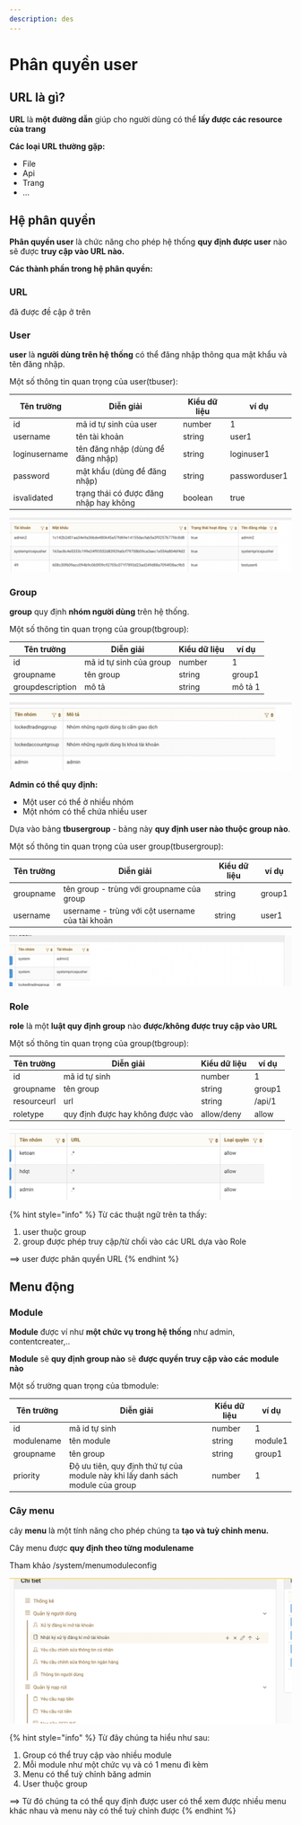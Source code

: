 ```yaml
---
description: des
---
```


# Phân quyền user

## URL là gì?

**URL** là **một đường dẫn** giúp cho người dùng có thể **lấy được các resource của trang**&#x20;

**Các loại URL thường gặp:**

* File&#x20;
* Api
* Trang&#x20;
* ...

## Hệ phân quyền&#x20;

**Phân quyền user** là chức năng cho phép hệ thống **quy định được user** nào sẽ được **truy cập vào URL nào.**

**Các thành phần trong hệ phân quyền:**

### URL

đã được đề cập ở trên

### User

**user** là **người dùng trên hệ thống** có thể đăng nhập thông qua mật khẩu và tên đăng nhập.&#x20;

Một số thông tin quan trọng của user(tbuser):

| Tên trường    | Diễn giải                              | Kiểu dữ liệu | ví dụ         |
| ------------- | -------------------------------------- | ------------ | ------------- |
| id            | mã id tự sinh của user                 | number       | 1             |
| username      | tên tài khoản                          | string       | user1         |
| loginusername | tên đăng nhập (dùng để đăng nhập)      | string       | loginuser1    |
| password      | mật khẩu (dùng để đăng nhập)           | string       | passworduser1 |
| isvalidated   | trạng thái có được đăng nhập hay không | boolean      | true          |

![](<../.gitbook/assets/image (68).png>)

### Group

**group** quy định **nhóm người dùng** trên hệ thống.&#x20;

Một số thông tin quan trọng của group(tbgroup):

| Tên trường       | Diễn giải               | Kiểu dữ liệu | ví dụ   |
| ---------------- | ----------------------- | ------------ | ------- |
| id               | mã id tự sinh của group | number       | 1       |
| groupname        | tên group               | string       | group1  |
| groupdescription | mô tả                   | string       | mô tả 1 |

![](<../.gitbook/assets/image (58).png>)

**Admin có thể quy định:**

* Một user có thể ở nhiều nhóm
* Một nhóm có thể chứa nhiều user&#x20;

Dựa vào bảng **tbusergroup** - bảng này **quy định user nào thuộc group nào**.

Một số thông tin quan trọng của user group(tbusergroup):

| Tên trường | Diễn giải                                       | Kiểu dữ liệu | ví dụ  |
| ---------- | ----------------------------------------------- | ------------ | ------ |
| groupname  | tên group - trùng với groupname của group       | string       | group1 |
| username   | username - trùng với cột username của tài khoản | string       | user1  |

![](<../.gitbook/assets/image (59).png>)

### Role

**role** là một **luật quy định group** nào **được/không được truy cập vào URL**

Một số thông tin quan trọng của group(tbgroup):

| Tên trường  | Diễn giải                        | Kiểu dữ liệu | ví dụ  |
| ----------- | -------------------------------- | ------------ | ------ |
| id          | mã id tự sinh                    | number       | 1      |
| groupname   | tên group                        | string       | group1 |
| resourceurl | url                              | string       | /api/1 |
| roletype    | quy định được hay không được vào | allow/deny   | allow  |

![](<../.gitbook/assets/image (60).png>)

{% hint style="info" %}
Từ các thuật ngữ trên ta thấy:

1. user thuộc group
2. group được phép truy cập/từ chối vào các URL dựa vào Role

\==> user được phân quyền URL
{% endhint %}

## Menu động

### Module

**Module** được ví như **một chức vụ trong hệ thống** như admin, contentcreater,..&#x20;

**Module** sẽ **quy định group nào** sẽ **được quyền truy cập vào các module nào**

Một số trường quan trọng của tbmodule:

| Tên trường | Diễn giải                                                                     | Kiểu dữ liệu | ví dụ   |
| ---------- | ----------------------------------------------------------------------------- | ------------ | ------- |
| id         | mã id tự sinh                                                                 | number       | 1       |
| modulename | tên module                                                                    | string       | module1 |
| groupname  | tên group                                                                     | string       | group1  |
| priority   | Độ ưu tiên, quy định thứ tự của module này khi lấy danh sách module của group | number       | 1       |

### Cây menu&#x20;

cây **menu** là một tính năng cho phép chúng ta **tạo và tuỳ chỉnh menu.**

Cây menu được **quy định theo từng modulename**

Tham khảo /system/menumoduleconfig

![](<../.gitbook/assets/image (56).png>)

{% hint style="info" %}
Từ đây chúng ta hiểu như sau:

1. Group có thể truy cập vào nhiều module
2. Mỗi module như một chức vụ và có 1 menu đi kèm
3. Menu có thể tuỳ chỉnh băng admin
4. User thuộc group

\==> Từ đó chúng ta có thể quy định được user có thể xem được nhiều menu khác nhau và menu này có thể tuỳ chỉnh được
{% endhint %}
